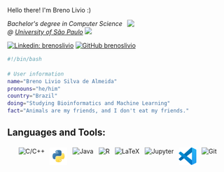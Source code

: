 Hello there! I'm Breno Livio :)

<img align='right' src="https://media2.giphy.com/media/biswiZXMZOiOtlozZy/source.gif" width="230">
<em>Bachelor's degree in Computer Science @ <a href="https://www5.usp.br/">University of São Paulo</a> <img src="https://escolaeducacao.com.br/wp-content/uploads/2018/09/usp-curso-de-historia.jpg" width="30"></br>
</em>

[![Linkedin: brenoslivio](https://img.shields.io/badge/-brenoslivio-blue?style=flat-square&logo=Linkedin&logoColor=white&link=https://www.linkedin.com/in/brenoslivio/)](https://www.linkedin.com/in/brenoslivio/)
[![GitHub brenoslivio](https://img.shields.io/github/followers/brenoslivio?label=follow&style=social)](https://github.com/brenoslivio)

```bash
#!/bin/bash

# User information
name="Breno Livio Silva de Almeida"
pronouns="he/him"
country="Brazil"
doing="Studying Bioinformatics and Machine Learning"
fact="Animals are my friends, and I don't eat my friends."
```

## Languages and Tools:
<p align="center">
<img src="https://raw.githubusercontent.com/isocpp/logos/master/cpp_logo.png" alt="C/C++" height="40" style="vertical-align:top; margin:4px">
<img src="https://raw.githubusercontent.com/github/explore/80688e429a7d4ef2fca1e82350fe8e3517d3494d/topics/python/python.png" alt="Python" height="40" style="vertical-align:top; margin:4px">
<img src="https://i.pinimg.com/originals/f1/ea/a7/f1eaa7278f64e27128e062a3de918265.png" alt="Java" height="40" style="vertical-align:top; margin:4px">
<img src="https://www.r-project.org/logo/Rlogo.svg" alt="R" height="40" style="vertical-align:top; margin:4px">
<img src="https://i.stack.imgur.com/zHFFO.png" alt="LaTeX" height="40" style="vertical-align:top; margin:4px">
<img src="https://upload.wikimedia.org/wikipedia/commons/thumb/3/38/Jupyter_logo.svg/518px-Jupyter_logo.svg.png" alt="Jupyter" height="40" style="vertical-align:top; margin:4px">
<img src="https://raw.githubusercontent.com/github/explore/80688e429a7d4ef2fca1e82350fe8e3517d3494d/topics/visual-studio-code/visual-studio-code.png" alt="VS Code" height="40" style="vertical-align:top; margin:4px">
<img src="https://upload.wikimedia.org/wikipedia/commons/thumb/e/e0/Git-logo.svg/1280px-Git-logo.svg.png" alt="Git" height="40" style="vertical-align:top; margin:4px">
</p>
